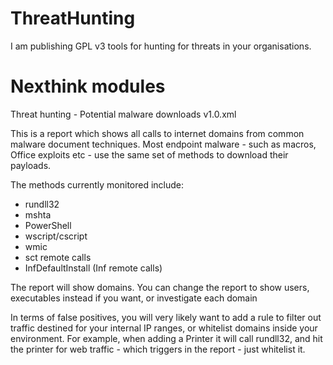 # ThreatHunting
I am publishing GPL v3 tools for hunting for threats in your organisations.

# Nexthink modules
Threat hunting - Potential malware downloads v1.0.xml 

This is a report which shows all calls to internet domains from common malware document techniques.  Most endpoint malware - such as macros, Office exploits etc - use the same set of methods to download their payloads.

The methods currently monitored include:

  - rundll32
  - mshta
  - PowerShell
  - wscript/cscript
  - wmic
  - sct remote calls
  - InfDefaultInstall (Inf remote calls)
  
The report will show domains.  You can change the report to show users, executables instead if you want, or investigate each domain 

In terms of false positives, you will very likely want to add a rule to filter out traffic destined for your internal IP ranges, or whitelist domains inside your environment.  For example, when adding a Printer it will call rundll32, and hit the printer for web traffic - which triggers in the report - just whitelist it.
